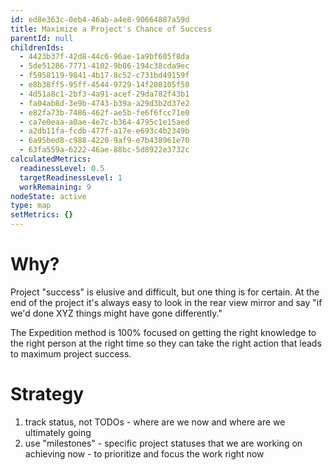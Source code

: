 ```yaml
---
id: ed8e363c-0eb4-46ab-a4e8-90664887a59d
title: Maximize a Project's Chance of Success
parentId: null
childrenIds:
  - 4423b37f-42d8-44c6-96ae-1a9bf605f8da
  - 5de51286-7771-4102-9b86-194c38cda9ec
  - f5958119-9841-4b17-8c52-c731bd49159f
  - e8b38ff5-95ff-4544-9729-14f208105f50
  - 4d51a8c1-2bf3-4a91-acef-29da782f43b1
  - fa04ab8d-3e9b-4743-b39a-a29d3b2d37e2
  - e82fa73b-7486-462f-ae5b-fe6f6fcc71e0
  - ca7e0eaa-a0ae-4e7c-b364-4795c1e15aed
  - a2db11fa-fcdb-477f-a17e-e693c4b2349b
  - 6a95bed8-c988-4220-9af9-e7b438961e70
  - 63fa559a-6222-46ae-88bc-5d8922e3732c
calculatedMetrics:
  readinessLevel: 0.5
  targetReadinessLevel: 1
  workRemaining: 9
nodeState: active
type: map
setMetrics: {}
---
```

# Why?

Project "success" is elusive and difficult, but one thing is for certain. At the end of the project it's always easy to look in the rear view mirror and say "if we'd done XYZ things might have gone differently."

The Expedition method is 100% focused on getting the right knowledge to the right person at the right time so they can take the right action that leads to maximum project success.

# Strategy

1. track status, not TODOs - where are we now and where are we ultimately going
2. use "milestones" - specific project statuses that we are working on achieving now - to prioritize and focus the work right now